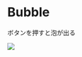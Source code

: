 # Bubble
ボタンを押すと泡が出る

<img src="https://user-images.githubusercontent.com/40752235/52393165-4cc0e500-2ae8-11e9-8770-9ef53d0aec21.png">
